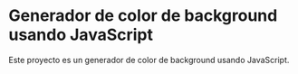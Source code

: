 # Generador de color de background usando JavaScript

Este proyecto es un generador de color de background usando JavaScript.